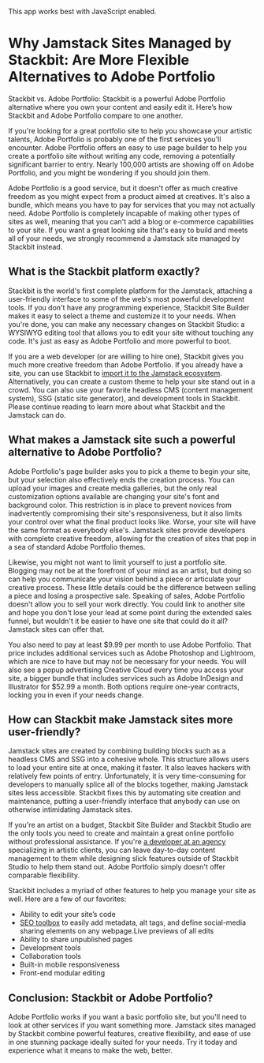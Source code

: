 This app works best with JavaScript enabled.







# Why Jamstack Sites Managed by Stackbit: Are More Flexible Alternatives to Adobe Portfolio

Stackbit vs. Adobe Portfolio: Stackbit is a powerful Adobe Portfolio alternative where you own your content and easily edit it. Here’s how Stackbit and Adobe Portfolio compare to one another.

If you're looking for a great portfolio site to help you showcase your artistic talents, Adobe Portfolio is probably one of the first services you'll encounter. Adobe Portfolio offers an easy to use page builder to help you create a portfolio site without writing any code, removing a potentially significant barrier to entry. Nearly 100,000 artists are showing off on Adobe Portfolio, and you might be wondering if you should join them.

Adobe Portfolio is a good service, but it doesn't offer as much creative freedom as you might expect from a product aimed at creatives. It's also a bundle, which means you have to pay for services that you may not actually need. Adobe Portfolio is completely incapable of making other types of sites as well, meaning that you can't add a blog or e-commerce capabilities to your site. If you want a great looking site that's easy to build and meets all of your needs, we strongly recommend a Jamstack site managed by Stackbit instead.

## What is the Stackbit platform exactly?

Stackbit is the world's first complete platform for the Jamstack, attaching a user-friendly interface to some of the web's most powerful development tools. If you don't have any programming experience, Stackbit Site Builder makes it easy to select a theme and customize it to your needs. When you're done, you can make any necessary changes on Stackbit Studio: a WYSIWYG editing tool that allows you to edit your site without touching any code. It's just as easy as Adobe Portfolio and more powerful to boot.

If you are a web developer (or are willing to hire one), Stackbit gives you much more creative freedom than Adobe Portfolio. If you already have a site, you can use Stackbit to [import it to the Jamstack ecosystem](https://app.stackbit.com/import). Alternatively, you can create a custom theme to help your site stand out in a crowd. You can also use your favorite headless CMS (content management system), SSG (static site generator), and development tools in Stackbit. Please continue reading to learn more about what Stackbit and the Jamstack can do.

## What makes a Jamstack site such a powerful alternative to Adobe Portfolio?

Adobe Portfolio's page builder asks you to pick a theme to begin your site, but your selection also effectively ends the creation process. You can upload your images and create media galleries, but the only real customization options available are changing your site's font and background color. This restriction is in place to prevent novices from inadvertently compromising their site's responsiveness, but it also limits your control over what the final product looks like. Worse, your site will have the same format as everybody else's. Jamstack sites provide developers with complete creative freedom, allowing for the creation of sites that pop in a sea of standard Adobe Portfolio themes.

Likewise, you might not want to limit yourself to just a portfolio site. Blogging may not be at the forefront of your mind as an artist, but doing so can help you communicate your vision behind a piece or articulate your creative process. These little details could be the difference between selling a piece and losing a prospective sale. Speaking of sales, Adobe Portfolio doesn't allow you to sell your work directly. You could link to another site and hope you don't lose your lead at some point during the extended sales funnel, but wouldn't it be easier to have one site that could do it all? Jamstack sites can offer that.

You also need to pay at least $9.99 per month to use Adobe Portfolio. That price includes additional services such as Adobe Photoshop and Lightroom, which are nice to have but may not be necessary for your needs. You will also see a popup advertising Creative Cloud every time you access your site, a bigger bundle that includes services such as Adobe InDesign and Illustrator for $52.99 a month. Both options require one-year contracts, locking you in even if your needs change.

## How can Stackbit make Jamstack sites more user-friendly?

Jamstack sites are created by combining building blocks such as a headless CMS and SSG into a cohesive whole. This structure allows users to load your entire site at once, making it faster. It also leaves hackers with relatively few points of entry. Unfortunately, it is very time-consuming for developers to manually splice all of the blocks together, making Jamstack sites less accessible. Stackbit fixes this by automating site creation and maintenance, putting a user-friendly interface that anybody can use on otherwise intimidating Jamstack sites.

If you're an artist on a budget, Stackbit Site Builder and Stackbit Studio are the only tools you need to create and maintain a great online portfolio without professional assistance. If you're [a developer at an agency](https://www.stackbit.com/agencies) specializing in artistic clients, you can leave day-to-day content management to them while designing slick features outside of Stackbit Studio to help them stand out. Adobe Portfolio simply doesn't offer comparable flexibility.

Stackbit includes a myriad of other features to help you manage your site as well. Here are a few of our favorites:

- Ability to edit your site’s code
- [SEO toolbox](https://www.stackbit.com/blog/seo-tools/) to easily add metadata, alt tags, and define social-media sharing elements on any webpage.Live previews of all edits
- Ability to share unpublished pages
- Development tools
- Collaboration tools
- Built-in mobile responsiveness
- Front-end modular editing

## Conclusion: Stackbit or Adobe Portfolio?

Adobe Portfolio works if you want a basic portfolio site, but you'll need to look at other services if you want something more. Jamstack sites managed by Stackbit combine powerful features, creative flexibility, and ease of use in one stunning package ideally suited for your needs. Try it today and experience what it means to make the web, better.
